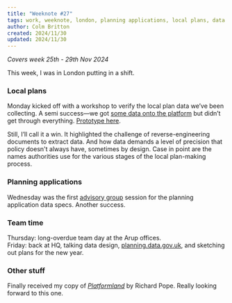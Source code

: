```yaml
---
title: "Weeknote #27"
tags: work, weeknote, london, planning applications, local plans, data design
author: Colm Britton
created: 2024/11/30
updated: 2024/11/30
---
```


*Covers week 25th - 29th Nov 2024*

This week, I was in London putting in a shift.

### Local plans

Monday kicked off with a workshop to verify the local plan data we’ve been collecting. A semi success—we got [some data onto the platform](https://www.planning.data.gov.uk/dataset/local-plan) but didn’t get through everything. [Prototype here](https://local-plans-explorer-0d7b65a24242.herokuapp.com/).

Still, I’ll call it a win. It highlighted the challenge of reverse-engineering documents to extract data. And how data demands a level of precision that policy doesn't always have, sometimes by design. Case in point are the names authorities use for the various stages of the local plan-making process.

### Planning applications

Wednesday was the first [advisory group](https://design.planning.data.gov.uk/advisory-group) session for the planning application data specs. Another success.

### Team time

Thursday: long-overdue team day at the Arup offices.  
Friday: back at HQ, talking data design, [planning.data.gov.uk](https://www.planning.data.gov.uk/), and sketching out plans for the new year.

### Other stuff

Finally received my copy of [_Platformland_](https://amzn.to/4geTvo6) by Richard Pope. Really looking forward to this one.
